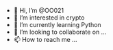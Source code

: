 - 👋 Hi, I’m @OO021
- 👀 I’m interested in crypto
- 🌱 I’m currently learning Python
- 💞️ I’m looking to collaborate on ...
- 📫 How to reach me ...

<!---
OO021/OO021 is a ✨ special ✨ repository because its `README.md` (this file) appears on your GitHub profile.
You can click the Preview link to take a look at your changes.
--->
